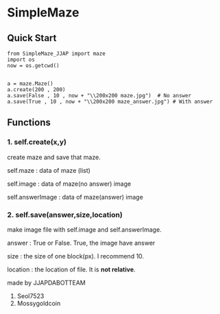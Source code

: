 # SimpleMaze

## Quick Start

```
from SimpleMaze_JJAP import maze
import os
now = os.getcwd()


a = maze.Maze()
a.create(200 , 200)
a.save(False , 10 , now + "\\200x200 maze.jpg")  # No answer
a.save(True , 10 , now + "\\200x200 maze_answer.jpg") # With answer
```

## Functions

### **1. self.create(x,y)**

create maze and save that maze.

self.maze : data of maze (list)

self.image : data of maze(no answer) image

self.answerImage : data of maze(answer) image

### **2. self.save(answer,size,location)**

make image file with self.image and self.answerImage. 

answer : True or False. True, the image have answer

size : the size of one block(px). I recommend 10.

location : the location of file. It is **not relative**.



made by JJAPDABOTTEAM

1. Seol7523
2. Mossygoldcoin

